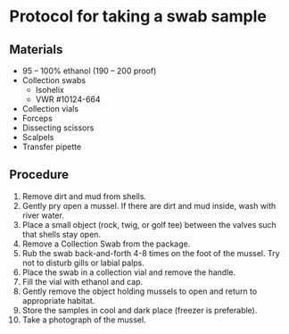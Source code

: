# Protocol for taking a swab sample
## Materials
- 95 – 100% ethanol (190 – 200 proof)
- Collection swabs
  - Isohelix
  - VWR #10124-664
- Collection vials
- Forceps
- Dissecting scissors
- Scalpels
- Transfer pipette

## Procedure
1. Remove dirt and mud from shells.
2. Gently pry open a mussel. If there are dirt and mud inside, wash with river water.
3. Place a small object (rock, twig, or golf tee) between the valves such that shells stay open.
4. Remove a Collection Swab from the package.
5. Rub the swab back-and-forth 4-8 times on the foot of the mussel. Try not to disturb gills or labial palps.
6. Place the swab in a collection vial and remove the handle.
7. Fill the vial with ethanol and cap.
8. Gently remove the object holding mussels to open and return to appropriate habitat.
9. Store the samples in cool and dark place (freezer is preferable).
10. Take a photograph of the mussel.

